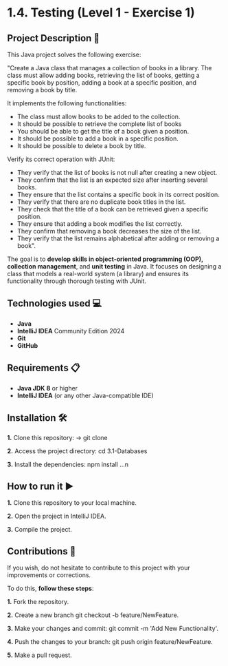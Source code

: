 
# 1.4. Testing (Level 1 - Exercise 1)

## Project Description 📄

This Java project solves the following exercise:

"Create a Java class that manages a collection of books in a library. The class must allow adding books, retrieving the list of books, getting a specific book by position, adding a book at a specific position, and removing a book by title.

It implements the following functionalities:

- The class must allow books to be added to the collection.
- It should be possible to retrieve the complete list of books
- You should be able to get the title of a book given a position.
- It should be possible to add a book in a specific position.
- It should be possible to delete a book by title.

Verify its correct operation with JUnit:

- They verify that the list of books is not null after creating a new object.
- They confirm that the list is an expected size after inserting several books.
- They ensure that the list contains a specific book in its correct position.
- They verify that there are no duplicate book titles in the list.
- They check that the title of a book can be retrieved given a specific position.
- They ensure that adding a book modifies the list correctly.
- They confirm that removing a book decreases the size of the list.
- They verify that the list remains alphabetical after adding or removing a book".

The goal is to **develop skills in object-oriented programming (OOP), collection management**, and **unit testing** in Java. It focuses on designing a class that models a real-world system (a library) and ensures its functionality through thorough testing with JUnit.


## Technologies used 💻

- **Java**
- **IntelliJ IDEA** Community Edition 2024
- **Git**
- **GitHub**


## Requirements 📋

- **Java JDK 8** or higher
- **IntelliJ IDEA** (or any other Java-compatible IDE)


## Installation 🛠️

**1.** Clone this repository: -> git clone

**2.** Access the project directory: cd 3.1-Databases

**3.** Install the dependencies: npm install …n 


##  How to run it ▶️

**1.** Clone this repository to your local machine.

**2.** Open the project in IntelliJ IDEA.

**3.** Compile the project.


## Contributions 🤝

If you wish, do not hesitate to contribute to this project with your improvements or corrections.

To do this, **follow these steps**:

**1.** Fork the repository.

**2.** Create a new branch git checkout -b feature/NewFeature.

**3.** Make your changes and commit: git commit -m 'Add New Functionality'.

**4.** Push the changes to your branch: git push origin feature/NewFeature.

**5.** Make a pull request.
